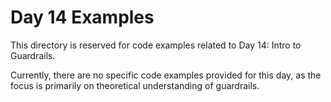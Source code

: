 # Day 14 Examples

This directory is reserved for code examples related to Day 14: Intro to Guardrails.

Currently, there are no specific code examples provided for this day, as the focus is primarily on theoretical understanding of guardrails.